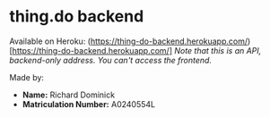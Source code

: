 <!-- # README

This README would normally document whatever steps are necessary to get the
application up and running.

Things you may want to cover:

* Ruby version

* System dependencies

* Configuration

* Database creation

* Database initialization

* How to run the test suite

* Services (job queues, cache servers, search engines, etc.)

* Deployment instructions

* ... -->


# thing.do backend

Available on Heroku: (https://thing-do-backend.herokuapp.com/)[https://thing-do-backend.herokuapp.com/]
*Note that this is an API, backend-only address. You can't access the frontend.*

Made by:
* **Name:** Richard Dominick
* **Matriculation Number:** A0240554L